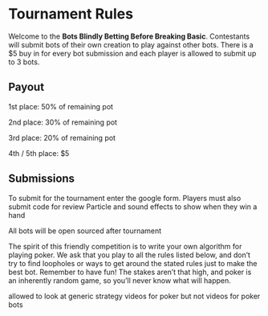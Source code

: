 # Tournament Rules
Welcome to the **Bots Blindly Betting Before Breaking Basic**. Contestants will submit bots of their own creation to play against other bots. There is a $5 buy in for every bot submission and each player is allowed to submit up to 3 bots. 

## Payout
1st place: 50% of remaining pot

2nd place: 30% of remaining pot

3rd place: 20% of remaining pot

4th / 5th place: $5

## Submissions
To submit for the tournament enter the google form. 
Players must also submit code for review
Particle and sound effects to show when they win a hand 


All bots will be open sourced after tournament

The spirit of this friendly competition is to write your own algorithm for playing poker. We ask that you play to all the rules listed below, and don’t try to find loopholes or ways to get around the stated rules just to make the best bot. Remember to have fun! The stakes aren’t that high, and poker is an inherently random game, so you’ll never know what will happen.


allowed to look at generic strategy videos for poker but not videos for poker bots
